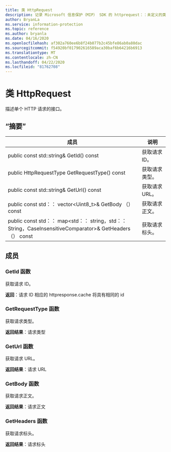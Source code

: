 ```yaml
---
title: 类 HttpRequest
description: 记录 Microsoft 信息保护（MIP） SDK 的 httprequest：：未定义的类。
author: BryanLa
ms.service: information-protection
ms.topic: reference
ms.author: bryanla
ms.date: 04/16/2020
ms.openlocfilehash: af302a760ee6b8f24b077b2c45bfe86ab0a80dac
ms.sourcegitcommit: f54920bf017902616589aca30baf6b64216b6913
ms.translationtype: MT
ms.contentlocale: zh-CN
ms.lasthandoff: 04/22/2020
ms.locfileid: "81762708"
---
```

# <a name="class-httprequest"></a>类 HttpRequest 
描述单个 HTTP 请求的接口。
  
## <a name="summary"></a>“摘要”
 成员                        | 说明                                
--------------------------------|---------------------------------------------
public const std::string& GetId() const  |  获取请求 ID。
public HttpRequestType GetRequestType() const  |  获取请求类型。
public const std::string& GetUrl() const  |  获取请求 URL。
public const std：： vector\<Uint8_t\>& GetBody （） const  |  获取请求正文。
public const std：： map\<std：： string，std：： String，CaseInsensitiveComparator\>& GetHeaders （） const  |  获取请求标头。
  
## <a name="members"></a>成员
  
### <a name="getid-function"></a>GetId 函数
获取请求 ID。

  
**返回**：请求 ID 相应的 httpresponse.cache 将具有相同的 id
  
### <a name="getrequesttype-function"></a>GetRequestType 函数
获取请求类型。

  
**返回结果**：请求类型
  
### <a name="geturl-function"></a>GetUrl 函数
获取请求 URL。

  
**返回结果**：请求 URL
  
### <a name="getbody-function"></a>GetBody 函数
获取请求正文。

  
**返回结果**：请求正文
  
### <a name="getheaders-function"></a>GetHeaders 函数
获取请求标头。

  
**返回结果**：请求标头